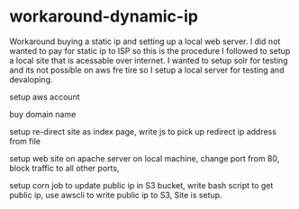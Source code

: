 # workaround-dynamic-ip
Workaround buying a static ip and setting up a local web server. I did not wanted to pay for static ip to ISP so this is the procedure I followed to setup a local site that is acessable over internet. I wanted to setup solr for testing and its not possible on aws fre tire so I setup a local server for testing and devaloping.

setup aws account

buy domain name

setup re-direct site as index page,
       write js to pick up redirect ip address from file

setup web site on apache server on local machine,
       change port from 80,
       block traffic to all other ports,

setup corn job to update public ip in S3 bucket,
        write bash script to get public ip,
        use awscli to write public ip to S3,
Site is setup. 

